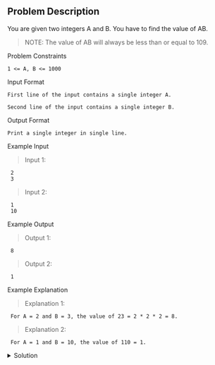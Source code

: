 ## Problem Description

You are given two integers A and B. You have to find the value of AB.

>NOTE: The value of AB will always be less than or equal to 109.


Problem Constraints
```
1 <= A, B <= 1000
```


Input Format
```
First line of the input contains a single integer A.

Second line of the input contains a single integer B.
```


Output Format
```
Print a single integer in single line.
```


Example Input

>Input 1:
```
 2
 3 
```

>Input 2:
```
 1
 10 
```

Example Output

>Output 1:
```
 8 
```

>Output 2:
```
 1 
```

Example Explanation

>Explanation 1:
```
 For A = 2 and B = 3, the value of 23 = 2 * 2 * 2 = 8. 
```

>Explanation 2:
```
 For A = 1 and B = 10, the value of 110 = 1.
```

<details>
  <summary>Solution</summary>
    Solution is not yet added!